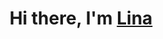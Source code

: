 <h1 align="center">Hi there, I'm <a href=" " target="_blank">Lina</a>


<!--
**linaduko/linaduko** is a ✨ _special_ ✨ repository because its `README.md` (this file) appears on your GitHub profile.
-->
